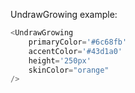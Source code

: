 UndrawGrowing example:

```js
<UndrawGrowing 
    primaryColor='#6c68fb'
    accentColor='#43d1a0'
    height='250px'
    skinColor="orange"
/>
```